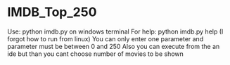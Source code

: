 # IMDB_Top_250

Use: python imdb.py <number of top movies to show> on windows terminal
For help: python imdb.py help 
(I forgot how to run from linux)
You can only enter one parameter and parameter must be between 0 and 250
Also you can execute from the an ide but than you cant choose number of movies to be shown


